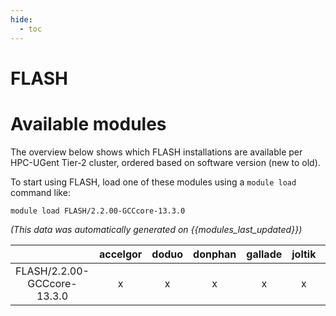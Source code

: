 ```yaml
---
hide:
  - toc
---
```


FLASH
=====

# Available modules


The overview below shows which FLASH installations are available per HPC-UGent Tier-2 cluster, ordered based on software version (new to old).

To start using FLASH, load one of these modules using a `module load` command like:

```shell
module load FLASH/2.2.00-GCCcore-13.3.0
```

*(This data was automatically generated on {{modules_last_updated}})*  

| |accelgor|doduo|donphan|gallade|joltik|litleo|shinx|
| :---: | :---: | :---: | :---: | :---: | :---: | :---: | :---: |
|FLASH/2.2.00-GCCcore-13.3.0|x|x|x|x|x|x|x|
